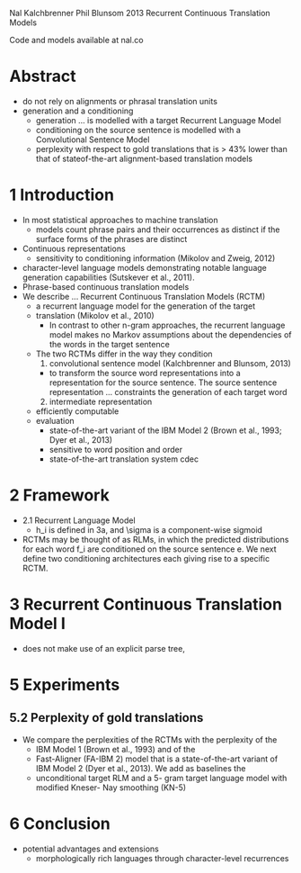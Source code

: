 Nal Kalchbrenner Phil Blunsom
2013
Recurrent Continuous Translation Models

Code and models available at nal.co

# Abstract

* do not rely on alignments or phrasal translation units
* generation and a conditioning
  * generation ... is modelled with a target Recurrent Language Model
  * conditioning on the source sentence is modelled with a Convolutional
    Sentence Model
  * perplexity with respect to gold translations that is > 43% lower than
    that of stateof-the-art alignment-based translation models

# 1 Introduction

* In most statistical approaches to machine translation
  * models count phrase pairs and their occurrences as distinct if the
    surface forms of the phrases are distinct
* Continuous representations
  * sensitivity to conditioning information (Mikolov and Zweig, 2012)
* character-level language models demonstrating notable language 
  generation capabilities (Sutskever et al., 2011).
* Phrase-based continuous translation models
* We describe ... Recurrent Continuous Translation Models (RCTM)
  * a recurrent language model for the generation of the target
  * translation (Mikolov et al., 2010)
    * In contrast to other n-gram approaches, the recurrent language model
      makes no Markov assumptions about the dependencies of the words in the
      target sentence
  * The two RCTMs differ in the way they condition
    1. convolutional sentence model (Kalchbrenner and Blunsom, 2013)
      * to transform the source word representations into a representation
        for the source sentence.  The source sentence representation ...
        constraints the generation of each target word
    2. intermediate representation
  * efficiently computable
  * evaluation
    * state-of-the-art variant of the IBM Model 2 
      (Brown et al., 1993; Dyer et al., 2013)
    * sensitive to word position and order
    * state-of-the-art translation system cdec

# 2 Framework

* 2.1 Recurrent Language Model
  * h_i is defined in 3a, and \sigma is a component-wise sigmoid
* RCTMs may be thought of as RLMs, in which the predicted distributions for
  each word f_i are conditioned on the source sentence e. We next define two
  conditioning architectures each giving rise to a specific RCTM.

# 3 Recurrent Continuous Translation Model I

* does not make use of an explicit parse tree,

# 5 Experiments

## 5.2 Perplexity of gold translations

* We compare the perplexities of the RCTMs with the perplexity of the 
  * IBM Model 1 (Brown et al., 1993) and of the 
  * Fast-Aligner (FA-IBM 2) model that is a state-of-the-art variant of IBM
    Model 2 (Dyer et al., 2013). We add as baselines the 
  * unconditional target RLM and a 5- gram target language model with modified
    Kneser- Nay smoothing (KN-5)
    
# 6 Conclusion

* potential advantages and extensions
  * morphologically rich languages through character-level recurrences
